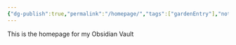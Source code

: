 ```yaml
---
{"dg-publish":true,"permalink":"/homepage/","tags":["gardenEntry"],"noteIcon":""}
---
```


This is the homepage for my Obsidian Vault

